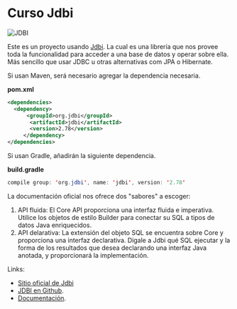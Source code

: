 # Curso Jdbi

![JDBI](https://2.bp.blogspot.com/-pktdONaoPHc/VsiBYNA0kmI/AAAAAAAAC6E/ojBDTbspWCY/s320/Sin%2Bnombre.png)

Este es un proyecto usando [Jdbi](http://jdbi.org/). La cual es una librería que nos provee toda la funcionalidad para acceder a una base de datos y operar sobre ella. Más sencillo que usar JDBC u otras alternativas com JPA o Hibernate.

Si usan Maven, será necesario agregar la dependencia necesaria.


**pom.xml**
```xml
<dependencies>
  <dependency>
      <groupId>org.jdbi</groupId>
       <artifactId>jdbi</artifactId>
       <version>2.78</version>
     </dependency>
</dependencies>
```
Si usan Gradle, añadirán la siguiente dependencia.

**build.gradle**
```java
compile group: 'org.jdbi', name: 'jdbi', version: '2.78'
```

La documentación oficial nos ofrece dos "sabores" a escoger:

1. API fluida: El Core API proporciona una interfaz fluida e imperativa. Utilice los objetos de estilo Builder para conectar su SQL a tipos de datos Java enriquecidos.
2. API delarativa: La extensión del objeto SQL se encuentra sobre Core y proporciona una interfaz declarativa. Dígale a Jdbi qué SQL ejecutar y la forma de los resultados que desea declarando una interfaz Java anotada, y proporcionará la implementación.



Links:
* [Sitio oficial de Jdbi](http://jdbi.org/)
* [JDBI en Github](https://github.com/jdbi/jdbi).
* [Documentación](https://jdbi.org/jdbi2/apidocs/).
